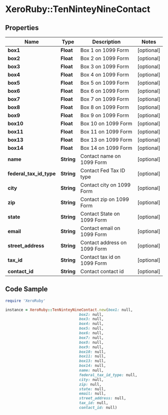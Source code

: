 # XeroRuby::TenNinteyNineContact

## Properties

Name | Type | Description | Notes
------------ | ------------- | ------------- | -------------
**box1** | **Float** | Box 1 on 1099 Form | [optional] 
**box2** | **Float** | Box 2 on 1099 Form | [optional] 
**box3** | **Float** | Box 3 on 1099 Form | [optional] 
**box4** | **Float** | Box 4 on 1099 Form | [optional] 
**box5** | **Float** | Box 5 on 1099 Form | [optional] 
**box6** | **Float** | Box 6 on 1099 Form | [optional] 
**box7** | **Float** | Box 7 on 1099 Form | [optional] 
**box8** | **Float** | Box 8 on 1099 Form | [optional] 
**box9** | **Float** | Box 9 on 1099 Form | [optional] 
**box10** | **Float** | Box 10 on 1099 Form | [optional] 
**box11** | **Float** | Box 11 on 1099 Form | [optional] 
**box13** | **Float** | Box 13 on 1099 Form | [optional] 
**box14** | **Float** | Box 14 on 1099 Form | [optional] 
**name** | **String** | Contact name on 1099 Form | [optional] 
**federal_tax_id_type** | **String** | Contact Fed Tax ID type | [optional] 
**city** | **String** | Contact city on 1099 Form | [optional] 
**zip** | **String** | Contact zip on 1099 Form | [optional] 
**state** | **String** | Contact State on 1099 Form | [optional] 
**email** | **String** | Contact email on 1099 Form | [optional] 
**street_address** | **String** | Contact address on 1099 Form | [optional] 
**tax_id** | **String** | Contact tax id on 1099 Form | [optional] 
**contact_id** | **String** | Contact contact id | [optional] 

## Code Sample

```ruby
require 'XeroRuby'

instance = XeroRuby::TenNinteyNineContact.new(box1: null,
                                 box2: null,
                                 box3: null,
                                 box4: null,
                                 box5: null,
                                 box6: null,
                                 box7: null,
                                 box8: null,
                                 box9: null,
                                 box10: null,
                                 box11: null,
                                 box13: null,
                                 box14: null,
                                 name: null,
                                 federal_tax_id_type: null,
                                 city: null,
                                 zip: null,
                                 state: null,
                                 email: null,
                                 street_address: null,
                                 tax_id: null,
                                 contact_id: null)
```


